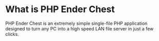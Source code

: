 # What is PHP Ender Chest
PHP Ender Chest is an  extremely simple single-file PHP application designed to turn any PC into a high speed LAN file server in just a few clicks.
